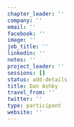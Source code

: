 ```yaml
---
chapter_leader: ''
company: ''
email: ''
facebook: ''
image: ''
job_title: ''
linkedin: ''
notes: ''
project_leader: ''
sessions: []
status: add-details
title: Dan Ashby
travel_from: ''
twitter: ''
type: participant
website: ''
---
```


<!-- put more details about participant here -->